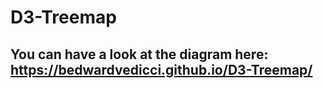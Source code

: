 # D3-Treemap

## You can have a look at the diagram here: https://bedwardvedicci.github.io/D3-Treemap/
